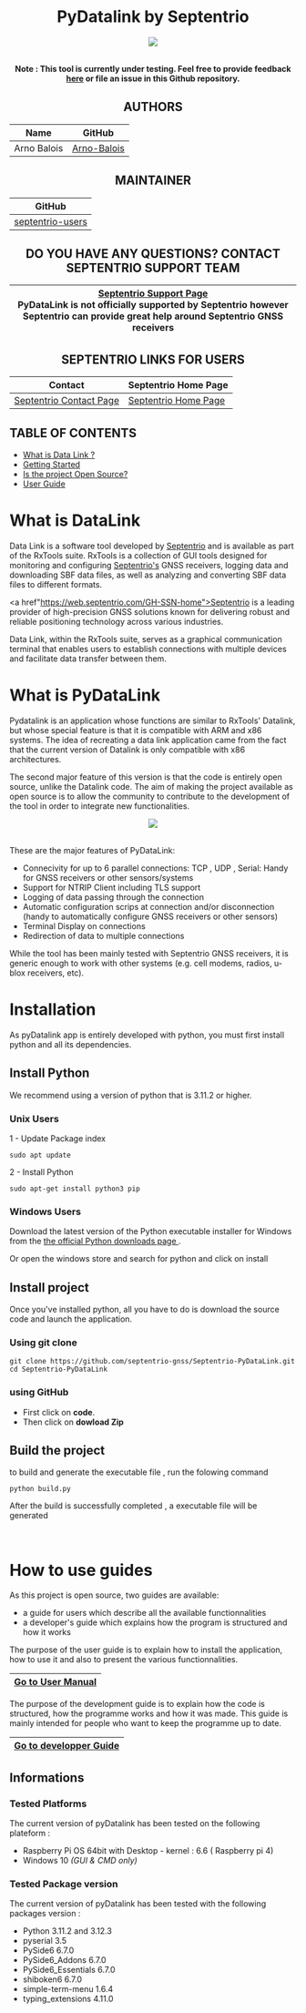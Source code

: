 <div align="center">

# PyDatalink by Septentrio

<div align="center">
<img src="doc_sources/Official_Logo_1.jpg" >
</div>
<br>

**Note : This tool is currently under testing. Feel free to provide feedback <a href="https://forms.office.com/e/UqdAs4hfF3 ">here</a> or file an issue in this Github repository.**
## AUTHORS
  
| Name | GitHub |
|------|--------|
| Arno Balois| <a href="https://github.com/Arno-Balois">Arno-Balois</a> </br> | 

## MAINTAINER
  
| GitHub |
|--------|
| <a href="https://github.com/septentrio-users">septentrio-users</a> </br> |    

## DO YOU HAVE ANY QUESTIONS? CONTACT SEPTENTRIO SUPPORT TEAM

| <a href="https://web.septentrio.com/GH-SSN-support ">Septentrio Support Page</a></br>PyDataLink is not officially supported by Septentrio however Septentrio can provide great help around Septentrio GNSS receivers|
|---|

## SEPTENTRIO LINKS FOR USERS
 
| Contact                                                                          | Septentrio Home Page                                                        |
|----------------------------------------------------------------------------------|-----------------------------------------------------------------------------|
| <a href="https://web.septentrio.com/GH-SSN-contact ">Septentrio Contact Page</a> | <a href="https://web.septentrio.com/UBL-SSN-home">Septentrio Home Page</a> |


</div>

## TABLE OF CONTENTS

<!--ts-->
* [What is Data Link ?](#what-is-pydatalink)
* [Getting Started](#Getting-Started)
* [Is the project Open Source?](#is-the-project-open-source)
* [User Guide](#user-guide)
  
<!--te-->


# What is DataLink 

Data Link is a software tool developed by <a href="https://web.septentrio.com/GH-SSN-home">Septentrio</a> and is available as part of the RxTools suite. RxTools is a collection of GUI tools designed for monitoring and configuring <a href="https://web.septentrio.com/GH-SSN-home">Septentrio's</a> GNSS receivers, logging data and downloading SBF data files, as well as analyzing and converting SBF data files to different formats.

<a href"https://web.septentrio.com/GH-SSN-home">Septentrio</a> is a leading provider of high-precision GNSS solutions known for delivering robust and reliable positioning technology across various industries.

Data Link, within the RxTools suite, serves as a graphical communication terminal that enables users to establish connections with multiple devices and facilitate data transfer between them.


# What is PyDataLink
Pydatalink is an application whose functions are similar to RxTools' Datalink, but whose special feature is that it is compatible with ARM and x86 systems. The idea of recreating a data link application came from the fact that the current version of Datalink is only compatible with x86 architectures.

The second major feature of this version is that the code is entirely open source, unlike the Datalink code. The aim of making the project available as open source is to allow the community to contribute to the development of the tool in order to integrate new functionalities.
<div align="center">
<img src="doc_sources/pyDatalink.PNG" >
</div>
<br>

These are the major features of PyDataLink:
 - Connecivity for up to 6 parallel connections: TCP , UDP , Serial: Handy for GNSS receivers or other sensors/systems
 - Support for NTRIP Client including TLS support
 - Logging of data passing through the connection
 - Automatic configuration scrips at connection and/or disconnection (handy to automatically configure GNSS receivers or other sensors)
 - Terminal Display on connections
 - Redirection of data to multiple connections

While the tool has been mainly tested with Septentrio GNSS receivers, it is generic enough to work with other systems (e.g. cell modems, radios, u-blox receivers, etc).

# Installation

As pyDatalink app is entirely developed with python, you must first install python and all its dependencies.

## Install Python 
We recommend using a version of python that is 3.11.2 or higher.
### Unix Users

1 - Update Package index
```
sudo apt update 
```
2 - Install Python
```
sudo apt-get install python3 pip
```
### Windows Users
Download the latest version of the Python executable installer for Windows from the <a href="https://www.python.org/downloads/"> the official Python downloads page </a>.

Or open the windows store and search for python and click on install


## Install project

Once you've installed python, all you have to do is download the source code and launch the application. 

### Using git clone
```
git clone https://github.com/septentrio-gnss/Septentrio-PyDataLink.git
cd Septentrio-PyDataLink
```
### using GitHub
 - First click on **code**.<br>
 - Then click on **dowload Zip**

## Build the project 
to build and generate the executable file  , run the folowing command
```
python build.py
```
After the build is successfully completed , a executable file will be generated 

<br>

# How to use guides

As this project is open source, two guides are available: 
- a guide for users which describe all the available functionnalities
- a developer's guide which explains how the program is structured and how it works 

The purpose of the user guide is to explain how to install the application, how to use it and also to present the various functionnalities. 

<div align="center">

| <a href="https://github.com/septentrio-gnss/Septentrio-PyDataLink/tree/main/user">Go to User Manual</a> |
|---|

</div>


The purpose of the development guide is to explain how the code is structured, how the programme works and how it was made. This guide is mainly intended for people who want to keep the programme up to date. 

<div align="center">

| <a href="https://github.com/septentrio-gnss/Septentrio-PyDataLink/tree/main/dev">Go to developper Guide</a> |
|---|

</div>

## Informations
### Tested Platforms
The current version of pyDatalink has been tested on the following plateform :
- Raspberry Pi OS 64bit with Desktop - kernel : 6.6 ( Raspberry pi 4)
- Windows 10 *(GUI & CMD only)*

### Tested Package version
The current version of pyDatalink has been tested with the following packages version : 
- Python 3.11.2 and 3.12.3 
- pyserial 3.5
- PySide6 6.7.0 
- PySide6_Addons 6.7.0
- PySide6_Essentials 6.7.0
- shiboken6 6.7.0
- simple-term-menu 1.6.4
- typing_extensions 4.11.0




